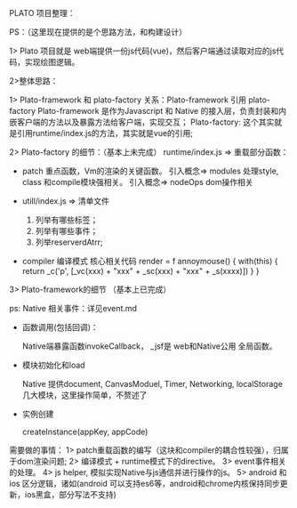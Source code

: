 PLATO 项目整理：

PS：（这里现在提供的是个思路方法，和构建设计）

1>
Plato 项目就是 web端提供一份js代码(vue)，然后客户端通过读取对应的js代码，实现绘图逻辑。

2>整体思路：

1> Plato-framework 和 plato-factory
关系：Plato-framework 引用 plato-factory
Plato-framework 是作为Javascript 和 Native 的接入层，负责封装和内嵌客户端的方法以及暴露方法给客户端，实现交互；
Plato-factory: 这个其实就是引用runtime/index.js的方法，其实就是vue的引用;

2> Plato-factory 的细节：（基本上未完成）
runtime/index.js => 重载部分函数： 
* patch 重点函数，Vm的渲染的关键函数。
  引入概念=> modules  处理style, class 和compile模块强相关。
  引入概念=> nodeOps  dom操作相关

* utill/index.js => 清单文件

  1. 列举有哪些标签；
  2. 列举有哪些事件；
  3. 列举reserverdAtrr;

* compiler 编译模式
  核心相关代码  render = f annoymouse() {
  	with(this) {
  		return _c('p', [_vc(xxx) + "xxx" + _sc(xxx) + "xxx" + _s(xxxx)])
  	}
  }

3> Plato-framework的细节 （基本上已完成）

ps: Native 相关事件：详见event.md

* 函数调用(包括回调)：

  Native端暴露函数invokeCallback， _jsf是 web和Native公用 全局函数。

* 模块初始化和load

  Native 提供document, CanvasModuel, Timer, Networking, localStorage 几大模块，这里操作简单，不赘述了

* 实例创建
	
  createInstance(appKey, appCode)

需要做的事情：
1> patch重载函数的编写（这块和compiler的耦合性较强），归属于dom渲染问题;
2> 编译模式 + runtime模式下的directive。
3> event事件相关的处理。
4> js helper, 模拟实现Native与js通信并进行操作的js。
5> android 和 ios 区分逻辑，诸如(android 可以支持es6等，android和chrome内核保持同步更新，ios黑盒，部分写法不支持)